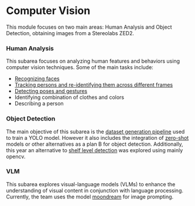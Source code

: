 # Computer Vision

This module focuses on two main areas: Human Analysis and Object Detection, obtaining images from a Stereolabs ZED2. 

### Human Analysis
This subarea focuses on analyzing human features and behaviors using computer vision techniques. Some of the main tasks include:
- [Recognizing faces](Human%20Analysis/Face%20Recognition.md)
- [Tracking persons and re-identifying them across different frames](Human%20Analysis/Person%20Tracking.md)
- [Detecting poses and gestures](Human%20Analysis/Poses%20and%20Gestures.md)
- Identifying combination of clothes and colors
- Describing a person

  
### Object Detection
The main objective of this subarea is the [dataset generation pipeline](Object%20Detection/Dataset%20Pipeline.md) used to train a YOLO model. However it also includes the integration of [zero-shot](Object%20Detection/Zero-Shot%20Detections.md) models or other alternatives as a plan B for object detection. Additionally, this year an alternative to [shelf level detection](Object%20Detection/Shelf%20Detection.md) was explored using mainly opencv.

### VLM
This subarea explores visual-language models (VLMs) to enhance the understanding of visual content in conjunction with language processing. Currently, the team uses the model [moondream](VLM/Moondream.md) for image prompting.

